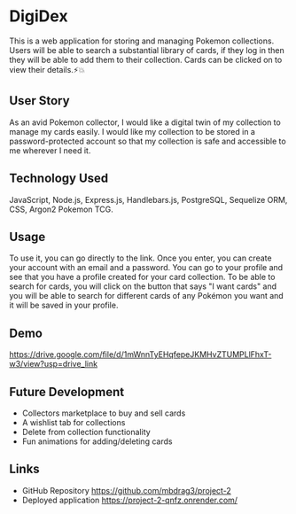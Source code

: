 # DigiDex 
This is a web application for storing and managing Pokemon collections.
Users will be able to search a substantial library of cards, if they log in then they will be able to
add them to their collection. Cards can be clicked on to view their details.⚡💥  

## User Story
As an avid Pokemon collector, I would like a digital twin of my collection to manage my cards easily. I would like my collection to be stored in a password-protected account so
that my collection is safe and accessible to me wherever I need it.

## Technology Used
JavaScript, Node.js, Express.js, Handlebars.js, PostgreSQL, Sequelize ORM, CSS, Argon2 Pokemon TCG.

## Usage
To use it, you can go directly to the link. Once you enter, you can create your account with an email and a password. You can go to your profile and see that you have a profile created for your card collection. To be able to search for cards, you will click on the button that says "I want cards" and you will be able to search for different cards of any Pokémon you want and it will be saved in your profile.

## Demo 
https://drive.google.com/file/d/1mWnnTyEHqfepeJKMHvZTUMPLlFhxT-w3/view?usp=drive_link

## Future Development
- Collectors marketplace to buy and sell cards
- A wishlist tab for collections
- Delete from collection functionality
- Fun animations for adding/deleting cards

## Links
 - GitHub Repository
https://github.com/mbdrag3/project-2
 - Deployed application
https://project-2-qnfz.onrender.com/
